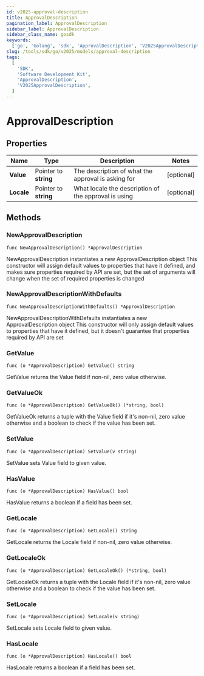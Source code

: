 ```yaml
---
id: v2025-approval-description
title: ApprovalDescription
pagination_label: ApprovalDescription
sidebar_label: ApprovalDescription
sidebar_class_name: gosdk
keywords:
  ['go', 'Golang', 'sdk', 'ApprovalDescription', 'V2025ApprovalDescription']
slug: /tools/sdk/go/v2025/models/approval-description
tags:
  [
    'SDK',
    'Software Development Kit',
    'ApprovalDescription',
    'V2025ApprovalDescription',
  ]
---
```


# ApprovalDescription

## Properties

| Name | Type | Description | Notes |
| --- | --- | --- | --- |
| **Value** | Pointer to **string** | The description of what the approval is asking for | [optional] |
| **Locale** | Pointer to **string** | What locale the description of the approval is using | [optional] |

## Methods

### NewApprovalDescription

`func NewApprovalDescription() *ApprovalDescription`

NewApprovalDescription instantiates a new ApprovalDescription object This constructor will assign default values to properties that have it defined, and makes sure properties required by API are set, but the set of arguments will change when the set of required properties is changed

### NewApprovalDescriptionWithDefaults

`func NewApprovalDescriptionWithDefaults() *ApprovalDescription`

NewApprovalDescriptionWithDefaults instantiates a new ApprovalDescription object This constructor will only assign default values to properties that have it defined, but it doesn't guarantee that properties required by API are set

### GetValue

`func (o *ApprovalDescription) GetValue() string`

GetValue returns the Value field if non-nil, zero value otherwise.

### GetValueOk

`func (o *ApprovalDescription) GetValueOk() (*string, bool)`

GetValueOk returns a tuple with the Value field if it's non-nil, zero value otherwise and a boolean to check if the value has been set.

### SetValue

`func (o *ApprovalDescription) SetValue(v string)`

SetValue sets Value field to given value.

### HasValue

`func (o *ApprovalDescription) HasValue() bool`

HasValue returns a boolean if a field has been set.

### GetLocale

`func (o *ApprovalDescription) GetLocale() string`

GetLocale returns the Locale field if non-nil, zero value otherwise.

### GetLocaleOk

`func (o *ApprovalDescription) GetLocaleOk() (*string, bool)`

GetLocaleOk returns a tuple with the Locale field if it's non-nil, zero value otherwise and a boolean to check if the value has been set.

### SetLocale

`func (o *ApprovalDescription) SetLocale(v string)`

SetLocale sets Locale field to given value.

### HasLocale

`func (o *ApprovalDescription) HasLocale() bool`

HasLocale returns a boolean if a field has been set.
